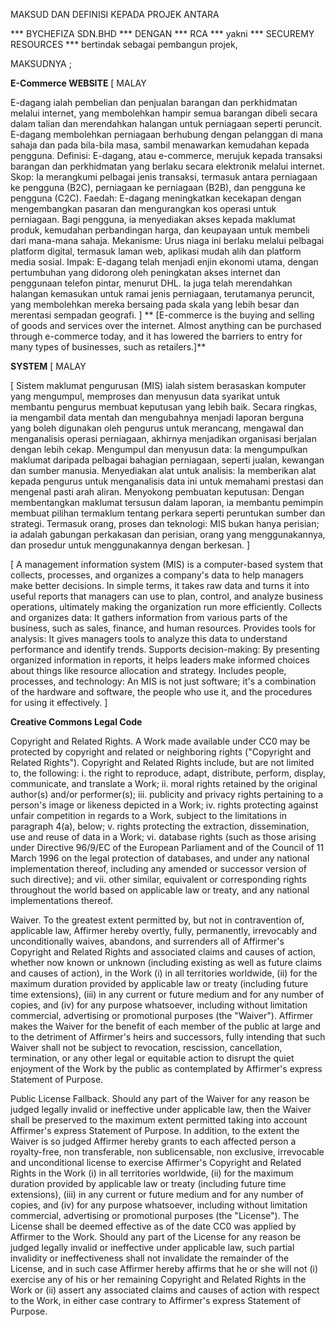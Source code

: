 MAKSUD DAN DEFINISI KEPADA PROJEK ANTARA

*** BYCHEFIZA SDN.BHD *** DENGAN *** RCA *** yakni *** SECUREMY RESOURCES *** bertindak sebagai pembangun projek,

MAKSUDNYA ;

 
<b>E-Commerce WEBSITE</b>
[ MALAY  

E-dagang ialah pembelian dan penjualan barangan dan perkhidmatan melalui internet, yang membolehkan hampir semua barangan dibeli secara dalam talian dan merendahkan halangan untuk perniagaan seperti peruncit. E-dagang membolehkan perniagaan berhubung dengan pelanggan di mana sahaja dan pada bila-bila masa, sambil menawarkan kemudahan kepada pengguna. 
Definisi: E-dagang, atau e-commerce, merujuk kepada transaksi barangan dan perkhidmatan yang berlaku secara elektronik melalui internet.
Skop: Ia merangkumi pelbagai jenis transaksi, termasuk antara perniagaan ke pengguna (B2C), perniagaan ke perniagaan (B2B), dan pengguna ke pengguna (C2C).
Faedah: E-dagang meningkatkan kecekapan dengan mengembangkan pasaran dan mengurangkan kos operasi untuk perniagaan. Bagi pengguna, ia menyediakan akses kepada maklumat produk, kemudahan perbandingan harga, dan keupayaan untuk membeli dari mana-mana sahaja.
Mekanisme: Urus niaga ini berlaku melalui pelbagai platform digital, termasuk laman web, aplikasi mudah alih dan platform media sosial.
Impak: E-dagang telah menjadi enjin ekonomi utama, dengan pertumbuhan yang didorong oleh peningkatan akses internet dan penggunaan telefon pintar, menurut DHL. Ia juga telah merendahkan halangan kemasukan untuk ramai jenis perniagaan, terutamanya peruncit, yang membolehkan mereka bersaing pada skala yang lebih besar dan merentasi sempadan geografi. ]
**
[E-commerce is the buying and selling of goods and services over the internet. Almost anything can be purchased through e-commerce today, and it has lowered the barriers to entry for many types of businesses, such as retailers.]**



<b>SYSTEM</b>
[ MALAY 

[ Sistem maklumat pengurusan (MIS) ialah sistem berasaskan komputer yang mengumpul, memproses dan menyusun data syarikat untuk membantu pengurus membuat keputusan yang lebih baik. Secara ringkas, ia mengambil data mentah dan mengubahnya menjadi laporan berguna yang boleh digunakan oleh pengurus untuk merancang, mengawal dan menganalisis operasi perniagaan, akhirnya menjadikan organisasi berjalan dengan lebih cekap. 
Mengumpul dan menyusun data: Ia mengumpulkan maklumat daripada pelbagai bahagian perniagaan, seperti jualan, kewangan dan sumber manusia.
Menyediakan alat untuk analisis: Ia memberikan alat kepada pengurus untuk menganalisis data ini untuk memahami prestasi dan mengenal pasti arah aliran.
Menyokong pembuatan keputusan: Dengan membentangkan maklumat tersusun dalam laporan, ia membantu pemimpin membuat pilihan termaklum tentang perkara seperti peruntukan sumber dan strategi.
Termasuk orang, proses dan teknologi: MIS bukan hanya perisian; ia adalah gabungan perkakasan dan perisian, orang yang menggunakannya, dan prosedur untuk menggunakannya dengan berkesan. ] 


[ A management information system (MIS) is a computer-based system that collects, processes, and organizes a company's data to help managers make better decisions. In simple terms, it takes raw data and turns it into useful reports that managers can use to plan, control, and analyze business operations, ultimately making the organization run more efficiently. 
Collects and organizes data: It gathers information from various parts of the business, such as sales, finance, and human resources.
Provides tools for analysis: It gives managers tools to analyze this data to understand performance and identify trends.
Supports decision-making: By presenting organized information in reports, it helps leaders make informed choices about things like resource allocation and strategy.
Includes people, processes, and technology: An MIS is not just software; it's a combination of the hardware and software, the people who use it, and the procedures for using it effectively. ]


<B>Creative Commons Legal Code</B>

Copyright and Related Rights. A Work made available under CC0 may be protected by copyright and related or neighboring rights ("Copyright and Related Rights"). Copyright and Related Rights include, but are not limited to, the following:
i. the right to reproduce, adapt, distribute, perform, display, communicate, and translate a Work; ii. moral rights retained by the original author(s) and/or performer(s); iii. publicity and privacy rights pertaining to a person's image or likeness depicted in a Work; iv. rights protecting against unfair competition in regards to a Work, subject to the limitations in paragraph 4(a), below; v. rights protecting the extraction, dissemination, use and reuse of data in a Work; vi. database rights (such as those arising under Directive 96/9/EC of the European Parliament and of the Council of 11 March 1996 on the legal protection of databases, and under any national implementation thereof, including any amended or successor version of such directive); and vii. other similar, equivalent or corresponding rights throughout the world based on applicable law or treaty, and any national implementations thereof.

Waiver. To the greatest extent permitted by, but not in contravention of, applicable law, Affirmer hereby overtly, fully, permanently, irrevocably and unconditionally waives, abandons, and surrenders all of Affirmer's Copyright and Related Rights and associated claims and causes of action, whether now known or unknown (including existing as well as future claims and causes of action), in the Work (i) in all territories worldwide, (ii) for the maximum duration provided by applicable law or treaty (including future time extensions), (iii) in any current or future medium and for any number of copies, and (iv) for any purpose whatsoever, including without limitation commercial, advertising or promotional purposes (the "Waiver"). Affirmer makes the Waiver for the benefit of each member of the public at large and to the detriment of Affirmer's heirs and successors, fully intending that such Waiver shall not be subject to revocation, rescission, cancellation, termination, or any other legal or equitable action to disrupt the quiet enjoyment of the Work by the public as contemplated by Affirmer's express Statement of Purpose.

Public License Fallback. Should any part of the Waiver for any reason be judged legally invalid or ineffective under applicable law, then the Waiver shall be preserved to the maximum extent permitted taking into account Affirmer's express Statement of Purpose. In addition, to the extent the Waiver is so judged Affirmer hereby grants to each affected person a royalty-free, non transferable, non sublicensable, non exclusive, irrevocable and unconditional license to exercise Affirmer's Copyright and Related Rights in the Work (i) in all territories worldwide, (ii) for the maximum duration provided by applicable law or treaty (including future time extensions), (iii) in any current or future medium and for any number of copies, and (iv) for any purpose whatsoever, including without limitation commercial, advertising or promotional purposes (the "License"). The License shall be deemed effective as of the date CC0 was applied by Affirmer to the Work. Should any part of the License for any reason be judged legally invalid or ineffective under applicable law, such partial invalidity or ineffectiveness shall not invalidate the remainder of the License, and in such case Affirmer hereby affirms that he or she will not (i) exercise any of his or her remaining Copyright and Related Rights in the Work or (ii) assert any associated claims and causes of action with respect to the Work, in either case contrary to Affirmer's express Statement of Purpose.
